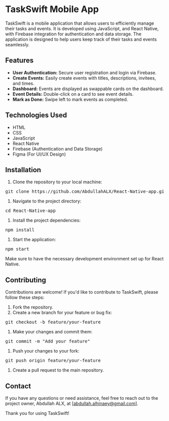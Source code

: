# TaskSwift Mobile App

TaskSwift is a mobile application that allows users to efficiently manage their tasks and events. It is developed using JavaScript, and React Native, with Firebase integration for authentication and data storage. The application is designed to help users keep track of their tasks and events seamlessly.

## Features

*   **User Authentication:** Secure user registration and login via Firebase.
*   **Create Events:** Easily create events with titles, descriptions, invitees, and times.
*   **Dashboard:** Events are displayed as swappable cards on the dashboard.
*   **Event Details:** Double-click on a card to see event details.
*   **Mark as Done:** Swipe left to mark events as completed.

## Technologies Used

*   HTML
*   CSS
*   JavaScript
*   React Native
*   Firebase (Authentication and Data Storage)
*   Figma (For UI/UX Design)

## Installation

1.  Clone the repository to your local machine:

<pre>git clone https://github.com/AbdullahALX/React-Native-app.git
</pre>

1.  Navigate to the project directory:

<pre>cd React-Native-app
</pre>

1.  Install the project dependencies:

<pre>npm install
</pre>

1.  Start the application:

<pre>npm start
</pre>

Make sure to have the necessary development environment set up for React Native.



## Contributing

Contributions are welcome! If you'd like to contribute to TaskSwift, please follow these steps:

1.  Fork the repository.
2.  Create a new branch for your feature or bug fix:

<pre>git checkout -b feature/your-feature
</pre>

1.  Make your changes and commit them:

<pre>git commit -m "Add your feature"
</pre>

1.  Push your changes to your fork:

<pre>git push origin feature/your-feature
</pre>

1.  Create a pull request to the main repository.


## Contact

If you have any questions or need assistance, feel free to reach out to the project owner, Abdullah ALX, at [abdullah.alhinaey@gmail.com].

Thank you for using TaskSwift!
